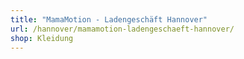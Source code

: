 ```yaml
---
title: "MamaMotion - Ladengeschäft Hannover"
url: /hannover/mamamotion-ladengeschaeft-hannover/
shop: Kleidung
---
```

